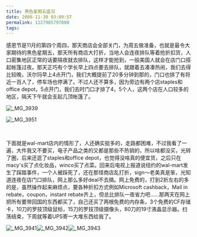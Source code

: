 ```yaml
---
title: 黑色星期五盛况
date: 2008-11-30 03:09:57
permalink: 1227985797000
tags: 
---
```


<p>感恩节是11月的第四个周四，那天商店会全部关门，为周五做准备，也就是最令大家期待的黑色星期五，那天所有商店大打折，当地人会连夜排队等着抢折扣货，人口密集地区正常的话要隔夜就去排队，这样才能抢到，一般美国人就会在店门口搭起帐篷过夜。那天正巧有个学长早上四点要去排队，就跟着去凑凑热闹，我们去得比较晚，沃尔玛早上4点开门，我们大概提前了20多分钟到那的，门口也排了有将近一百人了，停车场也停满了。不过人还不算多，因为旁边有两个店staples和office depot，5点开门，我们去时门口才排了4，5个人，这两个店在人口较多的地区，隔天下午就会支起几顶帐篷了。</p>  <p><img alt="_MG_3939" src="http://static.flickr.com/3020/3070650438_b16f9cbac9.jpg" border="0" /></p>  <p><img alt="_MG_3951" src="http://static.flickr.com/3210/3069821523_3e00083378.jpg" border="0" /></p>  <p>&#160;</p>  <p>下面就是wal-mart店内的情形了，人还确实挺多的，走路都困难，不过我看了一遍，大件我又不要买，电子产品之类的又都是那些不热销的，所以啥都没买，光转了圈，后来还逛了staples和office depot，也觉得没啥真的便宜货，之后只在macy's买了点化妆品，winco买了点菜。回来后电视上报道说纽约的wal-mart发生了踩踏事件，一个人被踩死了，还在那怪商店乱打折，sign～老美真是笨，光知道连夜在店门口排队，网上那么多好deal不去搞。网上免费的，打到2折左右的多的是，虽然操作起来麻烦点，要各种折扣方式例如Microsoft cashback，Mail in rebate，coupon，instant rebate齐上，但总比排队一夜省力吧&#8230;&#8230;那两天在网上把所有要带回国的东西都买了，自己还买了两根免费的内存条，3个免费的CF存储卡，10刀的罗技顶级鼠标，15刀的罗技顶级摄像头，80刀的19寸液晶显示器。扫荡结束，下周就等着UPS寄一大堆东西给我了。</p>  <p><img alt="_MG_3941" src="http://static.flickr.com/3142/3070652702_f262e71996.jpg" border="0" /><img alt="_MG_3942" src="http://static.flickr.com/3019/3069816855_bfd1d6b4cc.jpg" border="0" /><img alt="_MG_3943" src="http://static.flickr.com/3051/3070657278_4660e29307.jpg" border="0" /></p>